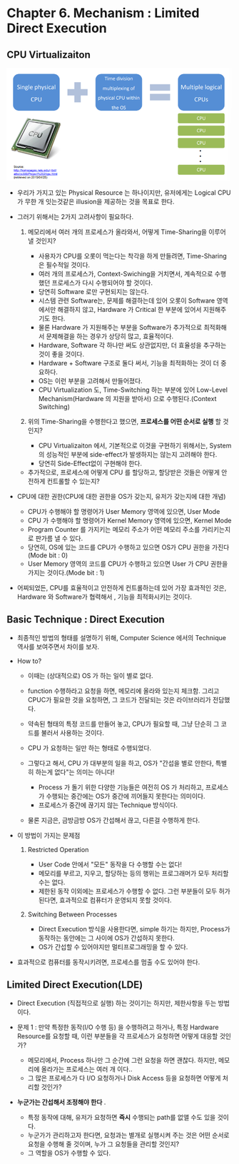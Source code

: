 # Chapter 6. Mechanism : Limited Direct Execution

## CPU Virtualizaiton

<img src="image/Ch6_1.png"/>

+ 우리가 가지고 있는 Physical Resource 는 하나이지만, 유저에게는 Logical CPU가 무한 개 잇는것같은 illusion을 제공하는 것을 목표로 한다. 
+ 그러기 위해서는 2가지 고려사항이 필요하다. 
    
    1. 메모리에서 여러 개의 프로세스가 올라와서, 어떻게 Time-Sharing을 이루어 낼 것인지?
        - 사용자가 CPU를 오롯이 먹는다는 착각을 하게 만들려면, Time-Sharing은 필수적일 것이다. 
        - 여러 개의 프로세스가, Context-Swiching을 거치면서, 계속적으로 수행했던 프로세스가 다시 수행되어야 할 것이다.
        - 당연히 Software 로만 구현되지는 않는다.
        - 시스템 관련 Software는, 문제를 해결하는데 있어 오롯이 Software 영역에서만 해결하지 않고, Hardware 가 Critical 한 부분에 있어서 지원해주기도 한다.
        - 물론 Hardware 가 지원해주는 부분을 Software가 추가적으로 최적화해서 문제해결을 하는 경우가 상당히 많고, 효율적이다.
        - Hardware, Software 각 하나만 써도 상관없지만, 더 효율성을 추구하는 것이 좋을 것이다.
        - Hardware + Software 구조로 둘다 써서, 기능을 최적화하는 것이 더 중요하다.
        - OS는 이런 부분을 고려해서 만들어졌다. 
        - CPU Virtualization 도, Time-Switching 하는 부분에 있어 Low-Level Mechanism(Hardware 의 지원을 받아서) 으로 수행된다.(Context Switching)
    
    2. 위의 Time-Sharing을 수행한다고 했으면, __프로세스를 어떤 순서로 실행__ 할 것인지?
        - CPU Virtualizaiton 에서, 기본적으로 이것을 구현하기 위해서는, System 의 성능적인 부분에 side-effect가 발생하지는 않는지 고려해야 한다.
        - 당연히 Side-Effect없이 구현해야 한다.
   
    - 추가적으로, 프로세스에 어떻게 CPU 를 할당하고, 할당받은 것들은 어떻게 안전하게 컨트롤할 수 있는지?
 
+ CPU에 대한 권한(CPU에 대한 권한을 OS가 갖는지, 유저가 갖는지에 대한 개념)
  - CPU가 수행해야 할 명령어가 User Memory 영역에 있으면, User Mode
  - CPU 가 수행해야 할 명령어가 Kernel Memory 영역에 있으면, Kernel Mode
  - Program Counter 를 가지키는 메모리 주소가 어떤 메모리 주소를 가리키는지 로 판가름 낼 수 있다.
  - 당연히, OS에 있는 코드를 CPU가 수행하고 있으면 OS가 CPU 권한을 가진다(Mode bit : 0)
  - User Memory 영역의 코드를 CPU가 수행하고 있으면 User 가 CPU 권한을 가지는 것이다.(Mode bit : 1)
 
+ 어찌되었든, CPU를 효율적이고 안전하게 컨트롤하는데 있어 가장 효과적인 것은, Hardware 와 Software가 협력해서 , 기능을 최적화시키는 것이다.

## Basic Technique : Direct Execution 

+ 최종적인 방법의 형태를 설명하기 위해, Computer Science 에서의 Technique 역사를 보여주면서 차이를 보자.

+ How to?
  - 이때는 (상대적으로) OS 가 하는 일이 별로 없다.
  - function 수행하라고 요청을 하면, 메모리에 올라와 있는지 체크함. 그리고 CPUC가 필요한 것을 요청하면, 그 코드가 전달되는 것은 라이브러리가 전담했다. 
  - 약속된 형태의 특정 코드를 만들어 놓고, CPU가 필요할 때, 그냥 단순히 그 코드를 불러서 사용하는 것이다.
  - CPU 가 요청하는 일만 하는 형태로 수행되었다. 
  - 그렇다고 해서, CPU 가 대부분의 일을 하고, OS가 "간섭을 별로 안한다, 특별히 하는게 없다"는 의미는 아니다!
    - Process 가 돌기 위한 다양한 기능들은 여전히 OS 가 처리하고, 프로세스가 수행되는 중간에는 OS가 중간에 끼어들지 못한다는 의미이다.
    - 프로세스가 중간에 끊기지 않는 Technique 방식이다.
  
  - 물론 지금은, 금방금방 OS가 간섭해서 끊고, 다른걸 수행하게 한다.

+ 이 방법이 가지는 문제점
  
  1. Restricted Operation
      - User Code 안에서 "모든" 동작을 다 수행할 수는 없다!
      - 메모리를 부르고, 지우고, 할당하는 등의 행위는 프로그래머가 모두 처리할 수는 없다.
      - 제한된 동작 이외에는 프로세스가 수행할 수 없다. 그런 부분들이 모두 허가된다면, 효과적으로 컴퓨터가 운영되지 못할 것이다.

  2. Switching Between Processes
      - Direct Execution 방식을 사용한다면, simple 하기는 하지만, Process가 동작하는 동안에는 그 사이에 OS가 간섭하지 못한다. 
      - OS가 간섭할 수 있어야지만 멀티프로그래밍을 할 수 있다. 

+ 효과적으로 컴퓨터를 동작시키려면, 프로세스를 멈출 수도 있어야 한다.
 
## Limited Direct Execution(LDE)
 
+ Direct Execution (직접적으로 실행) 하는 것이기는 하지만, 제한사항을 두는 방법이다.
 
+ 문제 1 : 만약 특정한 동작(I/O 수행 등) 을 수행하려고 하거나, 특정 Hardware Resource를 요청할 때, 이런 부분들을 각 프로세스가 요청하면 어떻게 대응할 것인가?
  - 메모리에서, Process 하나만 그 순간에 그런 요청을 하면 괜찮다. 하지만, 메모리에 올라가는 프로세스는 여러 개 이다..
  - 그 많은 프로세스가 다 I/O 요청하거나 Disk Access 등을 요청하면 어떻게 처리할 것인가?
 
+ __누군가는 간섭해서 조정해야 한다__ .
  - 특정 동작에 대해, 유저가 요청하면 __즉시__ 수행되는 path를 없앨 수도 있을 것이다.
  - 누군가가 관리하고자 한다면, 요청과는 별개로 실행시켜 주는 것은 어떤 순서로 요청을 수행해 줄 것이며, 누가 그 요청들을 관리할 것인지?
  - 그 역할을 OS가 수행할 수 있다.



  
 



